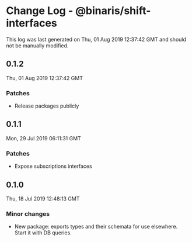 # Change Log - @binaris/shift-interfaces

This log was last generated on Thu, 01 Aug 2019 12:37:42 GMT and should not be manually modified.

## 0.1.2
Thu, 01 Aug 2019 12:37:42 GMT

### Patches

- Release packages publicly

## 0.1.1
Mon, 29 Jul 2019 06:11:31 GMT

### Patches

- Expose subscriptions interfaces

## 0.1.0
Thu, 18 Jul 2019 12:48:13 GMT

### Minor changes

- New package: exports types and their schemata for use elsewhere.  Start it with DB queries.

